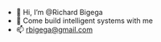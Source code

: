 - 👋 Hi, I’m @Richard Bigega
- 👀 Come build intelligent systems with me 
- 📫 rbigega@gmail.com

<!---
richardbigegapersonal/richardbigegapersonal is a ✨ special ✨ repository because its `README.md` (this file) appears on your GitHub profile.
You can click the Preview link to take a look at your changes.
--->

